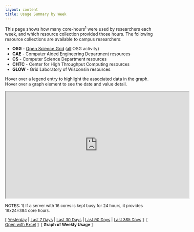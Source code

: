 ```yaml
---
layout: content
title: Usage Summary by Week
---
```


<P>
This page shows how many core-hours<sup>1</sup> were used by researchers each week,
and which resource collection provided those hours. The following resource collections
are available to campus researchers:
<P>
<ul>
<li><strong>OSG</strong> - <a href="https://www.opensciencegrid.org/bin/view">Open Science Grid</a> (<a href="http://display.grid.iu.edu/">all</a> OSG activity)
<li><strong>CAE</strong> - Computer Aided Engineering Department resources
<li><strong>CS</strong> - Computer Science Department  resources
<li><strong>CHTC</strong> - Center for High Throughput Computing resources
<li><strong>GLOW</strong> - Grid Laboratory of Wisconsin resources
</ul>
<P>
Hover over a legend entry to highlight the associated data in the graph.
Hover over a graph element to see the date and value detail.
<P>
<div align='center' valign='middle'>
<iframe width='600' height='350' frameborder='1' scrolling="no" src='https://docs.google.com/spreadsheet/pub?hl=en_US&hl=en_US&key=0AscPd3IY_m5rdHRWc0lkX0FXUlpaQVk1ZTZsbEdXNlE&single=true&gid=1&output=html&chrome=false'></iframe></div>
<P>
<div style="font-size:10pt">
NOTES: 1) If a server with 16 cores is kept busy for 24 hours, it provides 16x24=384 core hours.
</div>
<P>
<div style="font-size:10pt">
[ <a href="{{ 'usage1' | relative_url }}">Yesterday</a>
| <a href="{{ 'usage7' | relative_url }}">Last 7 Days</a>
| <a href="{{ 'usage30' | relative_url }}">Last 30 Days</a>
| <a href="{{ 'usage90' | relative_url }}">Last 90 Days</a>
| <a href="{{ 'usage365' | relative_url }}">Last 365 Days</a> ]&nbsp;
[ <a href="{{ '/includes/last1days/usage.xls' | relative_url }}">Open with Excel</a> ]&nbsp;
[ <strong>Graph of Weekly Usage</strong> ]
</div>
<P>
